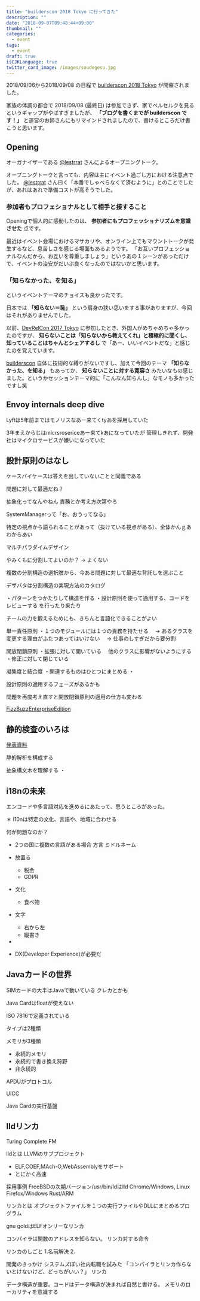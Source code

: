 ```yaml
---
title: "builderscon 2018 Tokyo に行ってきた"
description: ""
date: "2018-09-07T09:48:44+09:00"
thumbnail: ""
categories:
  - event
tags:
  - event
draft: true
isCJKLanguage: true
twitter_card_image: /images/soudegesu.jpg
---
```


2018/09/06から2018/09/08 の日程で [builderscon 2018 Tokyo](https://builderscon.io/) が開催されました。

家族の体調の都合で 2018/09/08 (最終日) は参加できず、家でベルセルクを見るというギャップがやばすぎましたが、 **「ブログを書くまでが builderscon です！」**  と運営のお姉さんにもリマインドされましたので、書けるところだけ書こうと思います。


## Opening

オーガナイザーである [@lestrrat](https://twitter.com/lestrrat) さんによるオープニングトーク。

オープニングトークと言っても、内容は主にイベント過ごし方における注意点でした。 [@lestrrat](https://twitter.com/lestrrat) さん曰く「本番でしゃべらなくて済むように」とのことでしたが、あれはあれで準備コストが高そうでした。

### 参加者もプロフェショナルとして相手と接すること

Openingで個人的に感動したのは、 **参加者にもプロフェッショナリズムを意識させた** 点です。

最近はイベント会場におけるマサカリや、オンライン上でもマウントトークが発生するなど、息苦しさを感じる場面もあるようです。
「お互いプロフェッショナルなんだから、お互いを尊重しましょう」というあの１シーンがあっただけで、イベントの治安がだいぶ良くなったのではないかと思います。

### 「知らなかった、を知る」

というイベントテーマのチョイスも良かったです。

日本では **「知らない＝恥」** という肩身の狭い思いをする事がありますが、今回はそれがありませんでした。

以前、[DevRelCon 2017 Tokyo](https://tokyo-2017.devrel.net/) に参加したとき、外国人がめちゃめちゃ多かったのですが、
**知らないことは「知らないから教えてくれ」と積極的に聞くし、知っていることはちゃんとシェアするし** で「あー、いいイベントだな」と感じたのを覚えています。

[builderscon](https://builderscon.io/) 自体に技術的な縛りがないですし、加えて今回のテーマ **「知らなかった、を知る」** もあってか、 **知らないことに対する寛容さ** みたいなもの感じました。というかセッションテーマ的に「こんなん知らんし」なモノも多かったですし笑

## Envoy internals deep dive

Lyftは5年前まではモノリスなあー来てくtyあを採用していた

3年まえからじはmicrsrosericeあー来てkあになっていたが
管理しきれず、開発社はマイクロサービスが嫌いになっていた


## 設計原則のはなし

ケースバイケースは答えを出していないことと同義である

問題に対して最適だね？

抽象化ってなんやねん
責務とか考え方次第やろ

SystemManagerって「お、おうってなる」

特定の視点から語られることがあって（抜けている視点がある）、全体かんｇあわからあい


マルチパラダイムデザイン

やみくもに分割してよいのか？
→ よくない


複数の分割構造の選択肢から、今ある問題に対して最適な背託しを選ぶこと

デザパタは分割構造の実現方法のカタログ

・パターンをつかたりして構造を作る
・設計原則を使って適用する、コードをレビューする
を行ったり来たり


チームの力を鍛えるためにも、きちんと言語化できることがよい

単一責任原則
・１つのモジュールには１つの責務を持たせる
　→ あるクラスを変更する理由がふたつあってはいけない
　→ 仕事のしすぎだから要分割

開放閉鎖原則
・拡張に対して開いている
　他のクラスに影響がないようにする
・修正に対して閉じている

凝集度と結合度
・関連するものはひとつにまとめる
・

設計原則の適用するフェーズがあるかも

問題を再度考え直すと開放閉鎖原則の適用の仕方も変わる

[FizzBuzzEnterpriseEdition](https://github.com/EnterpriseQualityCoding/FizzBuzzEnterpriseEdition)

## 静的検査のいろは

[発表資料](https://t.co/o6RHRiCEJz)

静的解析を構成する

抽象構文木を理解する
・

## i18nの未来

エンコードや多言語対応を進めるにあたって、思うところがあった。

＊ l10nは特定の文化、言語や、地域に合わせる

何が問題なのか？

* 2つの国に複数の言語がある場合
方言
ミドルネーム

* 放置る
  * 税金
  * GDPR

* 文化
  * 食べ物

* 文字
  * 右から左
  * 縦書き

* 

* DX(Developer Experience)が必要だ

## Javaカードの世界

SIMカードの大半はJavaで動いている
クレカとかも

Java Cardはfloatが使えない

ISO 7816で定義されている

タイプは2種類

メモリが3種類
* 永続的メモリ
* 永続的で書き換え狩野
* 非永続的


APDUがプロトコル

UICC

Java Cardの実行基盤

## lldリンカ

Turing Complete FM

lldとは
LLVMのサブプロジェクト
* ELF,COEF,MAch-O,WebAssemblyをサポート
* とにかく高速

採用事例
FreeBSDの次期バージョン/usr/bin/ldはlld
Chrome/Windows, Linux
Firefox/Windows
Rust/ARM

リンカとは
オブジェクトファイルを１つの実行ファイルやDLLにまとめるプログラム

gnu goldはELFオンリーなリンカ

コンパイラは関数のアドレスを知らない。
リンカ対する命令

リンカのしごと
1.名前解決
2.

開発のきっかけ
システムズぽい社内転職を試みた
「コンパイラとリンカ作らないとけないけど、どっちがいい？」
リンカ


データ構造が重要。コードはデータ構造が決まれば自然と書ける。
メモリのローカリティを意識する
